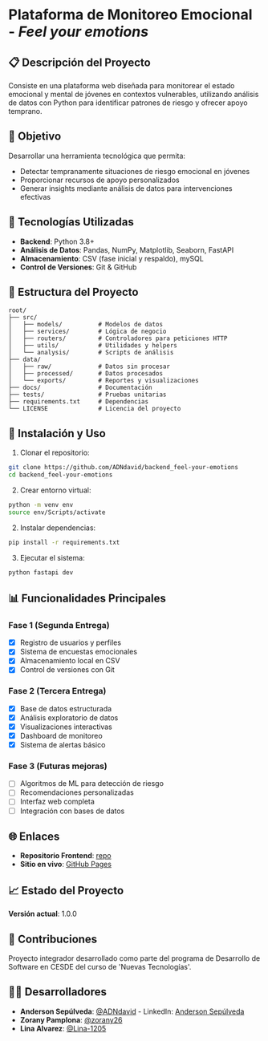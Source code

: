# Plataforma de Monitoreo Emocional - _Feel your emotions_

## 📋 Descripción del Proyecto

Consiste en una plataforma web diseñada para monitorear el estado emocional y mental de jóvenes en contextos vulnerables, utilizando análisis de datos con Python para identificar patrones de riesgo y ofrecer apoyo temprano.

## 🎯 Objetivo

Desarrollar una herramienta tecnológica que permita:
- Detectar tempranamente situaciones de riesgo emocional en jóvenes
- Proporcionar recursos de apoyo personalizados
- Generar insights mediante análisis de datos para intervenciones efectivas

## 🔧 Tecnologías Utilizadas

- **Backend**: Python 3.8+
- **Análisis de Datos**: Pandas, NumPy, Matplotlib, Seaborn, FastAPI
- **Almacenamiento**: CSV (fase inicial y respaldo), mySQL
- **Control de Versiones**: Git & GitHub

## 📁 Estructura del Proyecto

```
root/
├── src/
│   ├── models/          # Modelos de datos
│   ├── services/        # Lógica de negocio
│   ├── routers/         # Controladores para peticiones HTTP
│   ├── utils/           # Utilidades y helpers
│   └── analysis/        # Scripts de análisis
├── data/
│   ├── raw/             # Datos sin procesar
│   ├── processed/       # Datos procesados
│   └── exports/         # Reportes y visualizaciones
├── docs/                # Documentación
├── tests/               # Pruebas unitarias
├── requirements.txt     # Dependencias
└── LICENSE              # Licencia del proyecto
```

## 🚀 Instalación y Uso

1. Clonar el repositorio:
```bash
git clone https://github.com/ADNdavid/backend_feel-your-emotions
cd backend_feel-your-emotions
```

2. Crear entorno virtual:
```bash
python -m venv env
source env/Scripts/activate
```

2. Instalar dependencias:
```bash
pip install -r requirements.txt
```

3. Ejecutar el sistema:
```bash
python fastapi dev
```

## 📊 Funcionalidades Principales

### Fase 1 (Segunda Entrega)
- [x] Registro de usuarios y perfiles
- [x] Sistema de encuestas emocionales
- [x] Almacenamiento local en CSV
- [x] Control de versiones con Git

### Fase 2 (Tercera Entrega)
- [x] Base de datos estructurada
- [x] Análisis exploratorio de datos
- [x] Visualizaciones interactivas
- [x] Dashboard de monitoreo
- [x] Sistema de alertas básico

### Fase 3 (Futuras mejoras)
- [ ] Algoritmos de ML para detección de riesgo
- [ ] Recomendaciones personalizadas
- [ ] Interfaz web completa
- [ ] Integración con bases de datos

## 🌐 Enlaces 
- **Repositorio Frontend**: [repo](https://github.com/zorany26/frontend_feel-your-emotions)
- **Sitio en vivo**: [GitHub Pages]()

## 📈 Estado del Proyecto

**Versión actual**: 1.0.0

## 🤝 Contribuciones

Proyecto integrador desarrollado como parte del programa de Desarrollo de Software en CESDE del curso de 'Nuevas Tecnologías'.

## 🧑‍💻 Desarrolladores

- **Anderson Sepúlveda**: [@ADNdavid](https://github.com/ADNdavid) - LinkedIn: [Anderson Sepúlveda](https://www.linkedin.com/in/adndavid/)
- **Zorany Pamplona**: [@zorany26](https://github.com/zorany26)
- **Lina Alvarez**: [@Lina-1205](https://github.com/LINA-1205)